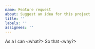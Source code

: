 ```yaml
---
name: Feature request
about: Suggest an idea for this project
title: ''
labels: ''
assignees: ''
---
```


As a <persona>
I can <what?>
So that <why?>
